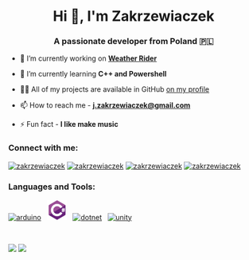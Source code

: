 <h1 align="center">Hi 👋, I'm Zakrzewiaczek</h1>
<h3 align="center">A passionate developer from Poland 🇵🇱</h3>

- 🔭 I’m currently working on [**Weather Rider**](https://github.com/Zakrzewiaczek/Weather-Rider)

- 🌱 I’m currently learning **C++ and Powershell**

- 👨‍💻 All of my projects are available in GitHub [on my profile](https://github.com/Zakrzewiaczek?tab=repositories)

- 📫 How to reach me - **j.zakrzewiaczek@gmail.com**

- ⚡ Fun fact - **I like make music**

<h3 align="left">Connect with me:</h3>
<p align="left">
<a href="https://fb.com/zakrzewiaczek" target="blank"><img align="center" src="https://raw.githubusercontent.com/rahuldkjain/github-profile-readme-generator/master/src/images/icons/Social/facebook.svg" alt="zakrzewiaczek" height="30" width="40" /></a>
<a href="https://instagram.com/zakrzewiaczek" target="blank"><img align="center" src="https://raw.githubusercontent.com/rahuldkjain/github-profile-readme-generator/master/src/images/icons/Social/instagram.svg" alt="zakrzewiaczek" height="30" width="40" /></a>
<a href="https://www.youtube.com/c/zakrzewiaczek" target="blank"><img align="center" src="https://raw.githubusercontent.com/rahuldkjain/github-profile-readme-generator/master/src/images/icons/Social/youtube.svg" alt="zakrzewiaczek" height="30" width="40" /></a>
<a href="https://discord.gg/zakrzewiaczek" target="blank"><img align="center" src="https://raw.githubusercontent.com/rahuldkjain/github-profile-readme-generator/master/src/images/icons/Social/discord.svg" alt="zakrzewiaczek" height="30" width="40" /></a>
</p>

<h3 align="left">Languages and Tools:</h3>
<p align="left"> 
  <a href="https://www.arduino.cc/" target="_blank" rel="noreferrer"> <img src="https://cdn.worldvectorlogo.com/logos/arduino-1.svg" alt="arduino" width="40" height="40"/></a>&nbsp;&nbsp;
  <a href="https://www.w3schools.com/cs/" target="_blank" rel="noreferrer"> <img src="https://raw.githubusercontent.com/devicons/devicon/master/icons/csharp/csharp-original.svg" alt="csharp" width="40" height="40"/></a>&nbsp;&nbsp;
  <a href="https://dotnet.microsoft.com/" target="_blank" rel="noreferrer"> <img src="https://upload.wikimedia.org/wikipedia/commons/7/7d/Microsoft_.NET_logo.svg" alt="dotnet" width="40" height="40"/></a>&nbsp;&nbsp;
  <a href="https://unity.com/" target="_blank" rel="noreferrer"> <img src="https://www.vectorlogo.zone/logos/unity3d/unity3d-icon.svg" alt="unity" width="40" height="40"/></a> 
</p>

<br>

<p class="centered">
  <img src="https://github-readme-stats.vercel.app/api/top-langs/?username=Zakrzewiaczek&theme=midnight-purple&show_icons=true&hide_border=true&layout=compact" /> 
  <img src="https://github-readme-streak-stats.herokuapp.com/?user=Zakrzewiaczek&theme=midnight-purple&hide_border=true" />
</p>
